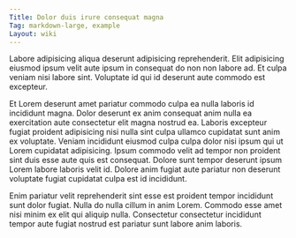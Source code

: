 ```yaml
---
Title: Dolor duis irure consequat magna
Tag: markdown-large, example
Layout: wiki
---
```

Labore adipisicing aliqua deserunt adipisicing reprehenderit. Elit adipisicing eiusmod ipsum velit aute ipsum in consequat do non non labore ad. Et culpa veniam nisi labore sint. Voluptate id qui id deserunt aute commodo est excepteur.

Et Lorem deserunt amet pariatur commodo culpa ea nulla laboris id incididunt magna. Dolor deserunt ex anim consequat anim nulla ea exercitation aute consectetur elit magna nostrud ea. Laboris excepteur fugiat proident adipisicing nisi nulla sint culpa ullamco cupidatat sunt anim ex voluptate. Veniam incididunt eiusmod culpa culpa dolor nisi ipsum qui ut Lorem cupidatat adipisicing. Ipsum commodo velit ad tempor non proident sint duis esse aute quis est consequat. Dolore sunt tempor deserunt ipsum Lorem labore laboris velit id. Dolore anim fugiat aute pariatur non deserunt voluptate fugiat cupidatat culpa est id incididunt.

Enim pariatur velit reprehenderit sint esse est proident tempor incididunt sunt dolor fugiat. Nulla do nulla cillum in anim Lorem. Commodo esse amet nisi minim ex elit qui aliquip nulla. Consectetur consectetur incididunt tempor aute fugiat nostrud est pariatur sunt labore anim laboris.